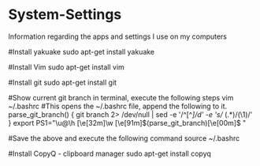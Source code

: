 # System-Settings
Information regarding the apps and settings I use on my computers

#Install yakuake
sudo apt-get install yakuake

#Install Vim
sudo apt-get install vim

#Install git
sudo apt-get install git

#Show current git branch in terminal, execute the following steps
vim ~/.bashrc
#This opens the ~/.bashrc file, append the following to it.
      parse_git_branch() {
                            git branch 2> /dev/null | sed -e '/^[^*]/d' -e 's/* \(.*\)/(\1)/'
                          }
      export PS1="\u@\h \[\e[32m\]\w \[\e[91m\]\$(parse_git_branch)\[\e[00m\]$ "

#Save the above and execute the following command
source ~/.bashrc

#Install CopyQ - clipboard manager
sudo apt-get install copyq
